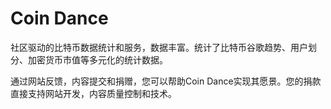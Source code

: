 # 

# Coin Dance

社区驱动的比特币数据统计和服务，数据丰富。统计了比特币谷歌趋势、用户划分、加密货币市值等多元化的统计数据。

通过网站反馈，内容提交和捐赠，您可以帮助Coin Dance实现其愿景。您的捐款直接支持网站开发，内容质量控制和技术。

